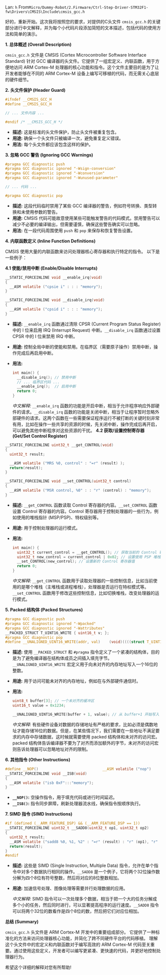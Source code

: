 Lan: `h` From`Micro/Dummy-Robot/2.Firmware/Ctrl-Step-Driver-STM32F1-fw\Drivers\CMSIS\Include\cmsis_gcc.h`

好的，重新开始。这次我将按照您的要求，对提供的C头文件 `cmsis_gcc.h`  的关键部分进行中文解释，并为每个小代码片段添加简短的文本描述，包括代码的使用方法和简单的演示。

**1. 总体概述 (Overall Description)**

`cmsis_gcc.h` 文件是 CMSIS (Cortex Microcontroller Software Interface Standard) 针对 GCC 编译器的头文件。它提供了一组宏定义、内联函数，用于方便地访问 ARM Cortex-M 处理器的核心功能和指令。这个文件主要目的是为了让开发者能够在不同的 ARM Cortex-M 设备上编写可移植的代码，而无需关心底层的硬件细节。

**2. 头文件保护 (Header Guard)**

```c
#ifndef __CMSIS_GCC_H
#define __CMSIS_GCC_H

// ... 文件内容 ...

#endif /* __CMSIS_GCC_H */
```

* **描述:** 这是标准的头文件保护，防止头文件被重复包含。
* **用途:** 确保一个头文件只被编译一次，避免重复定义错误。
* **用法:**  每个头文件都应该包含这样的保护。

**3. 忽略 GCC 警告 (Ignoring GCC Warnings)**

```c
#pragma GCC diagnostic push
#pragma GCC diagnostic ignored "-Wsign-conversion"
#pragma GCC diagnostic ignored "-Wconversion"
#pragma GCC diagnostic ignored "-Wunused-parameter"

// ... 代码 ...

#pragma GCC diagnostic pop
```

* **描述:**  这段代码临时禁用了某些 GCC 编译器的警告，例如符号转换、类型转换和未使用参数的警告。
* **用途:** CMSIS 代码可能故意使用某些可能触发警告的代码模式。禁用警告可以减少不必要的编译输出，但需要谨慎，确保这些警告确实可以忽略。
* **用法:**  在一段代码周围使用 `push` 和 `pop` 来保存和恢复警告设置。

**4. 内联函数定义 (Inline Function Definitions)**

CMSIS 使用大量的内联函数来访问处理器核心寄存器和执行特定的指令。  以下是一些例子：

**4.1 使能/禁用中断 (Enable/Disable Interrupts)**

```c
__STATIC_FORCEINLINE void __enable_irq(void)
{
  __ASM volatile ("cpsie i" : : : "memory");
}

__STATIC_FORCEINLINE void __disable_irq(void)
{
  __ASM volatile ("cpsid i" : : : "memory");
}
```

*   **描述:** `__enable_irq` 函数通过清除 CPSR (Current Program Status Register) 中的 I 位来启用 IRQ (Interrupt Request) 中断。`__disable_irq` 函数通过设置 CPSR 中的 I 位来禁用 IRQ 中断。
*   **用途:**  控制全局中断的使能和禁用。在临界区（需要原子操作）禁用中断，操作完成后再启用中断。
*   **用法:**

    ```c
    int main() {
      __disable_irq(); // 禁用中断
      // ... 临界区代码 ...
      __enable_irq();  // 启用中断
      return 0;
    }
    ```

    *中文解释:*  `__enable_irq` 函数的功能是开启中断，相当于允许程序响应外部硬件的请求。`__disable_irq` 函数的功能是关闭中断，相当于让程序暂时忽略外部硬件的请求。这两个函数在一些需要保证程序运行不被打断的关键时刻非常有用，比如在操作一些共享的资源的时候，先关闭中断，操作完成后再开启，可以避免其他中断程序对这些资源的干扰。
**4.2 获取/设置控制寄存器 (Get/Set Control Register)**

```c
__STATIC_FORCEINLINE uint32_t __get_CONTROL(void)
{
  uint32_t result;

  __ASM volatile ("MRS %0, control" : "=r" (result) );
  return(result);
}

__STATIC_FORCEINLINE void __set_CONTROL(uint32_t control)
{
  __ASM volatile ("MSR control, %0" : : "r" (control) : "memory");
}
```

*   **描述:**  `__get_CONTROL` 函数读取 Control 寄存器的内容。`__set_CONTROL` 函数设置 Control 寄存器的内容。Control 寄存器用于控制处理器的一些行为，例如使用的堆栈指针 (MSP/PSP)、特权级别等。
*   **用途:**  用于控制处理器的运行模式。
*   **用法:**

    ```c
    int main() {
      uint32_t current_control = __get_CONTROL(); // 获取当前的 Control 寄存器值
      uint32_t new_control = current_control | 0x02; // 设置使用 PSP 堆栈指针的位
      __set_CONTROL(new_control); // 设置新的 Control 寄存器值
      return 0;
    }
    ```
     *中文解释:*   `__get_CONTROL` 函数用于读取处理器的一些控制信息，比如当前使用的是哪个堆栈（主堆栈或进程堆栈），处理器是否运行在特权模式等。 `__set_CONTROL` 函数用于修改这些控制信息，比如切换堆栈，改变处理器的运行模式。

**5. Packed 结构体 (Packed Structures)**

```c
#pragma GCC diagnostic push
#pragma GCC diagnostic ignored "-Wpacked"
#pragma GCC diagnostic ignored "-Wattributes"
__PACKED_STRUCT T_UINT16_WRITE { uint16_t v; };
#pragma GCC diagnostic pop
#define __UNALIGNED_UINT16_WRITE(addr, val)    (void)((((struct T_UINT16_WRITE *)(void *)(addr))->v) = (val))
```

*   **描述:** 使用 `__PACKED_STRUCT` 和 `#pragma` 指令定义了一个紧凑的结构体，目的是为了避免编译器在结构体成员之间插入填充字节。`__UNALIGNED_UINT16_WRITE` 宏定义用于向未对齐的内存地址写入一个16位的整数。
*   **用途:**  用于访问可能未对齐的内存地址，例如在与外部硬件通信时。
*   **用法:**

    ```c
    uint8_t buffer[3]; // 一个未对齐的缓冲区
    uint16_t value = 0x1234;

    __UNALIGNED_UINT16_WRITE(buffer + 1, value); // 从 buffer+1 开始写入 0x1234
    ```

     *中文解释:*   有些硬件设备对数据的存储地址有严格的要求，比如必须是偶数地址才能存储16位的数据。但是，在某些情况下，我们需要在一些地址不满足要求的内存中存储数据，这时候就需要使用 packed 结构体和未对齐的访问宏。packed 结构体告诉编译器不要为了对齐而添加额外的字节，未对齐的访问宏则告诉处理器可以忽略地址对齐的限制。

**6. 其他指令 (Other Instructions)**

```c
#define __NOP()                             __ASM volatile ("nop")
__STATIC_FORCEINLINE void __ISB(void)
{
  __ASM volatile ("isb 0xF":::"memory");
}
```

*   **`__NOP()`:** 空操作指令，用于填充代码或进行时间延迟。
*   **`__ISB()`:** 指令同步屏障，刷新处理器流水线，确保指令按顺序执行。

**7. SIMD 指令 (SIMD Instructions)**

```c
#if (defined (__ARM_FEATURE_DSP) && (__ARM_FEATURE_DSP == 1))
__STATIC_FORCEINLINE uint32_t __SADD8(uint32_t op1, uint32_t op2)
{
  uint32_t result;
  __ASM volatile ("sadd8 %0, %1, %2" : "=r" (result) : "r" (op1), "r" (op2) );
  return(result);
}
#endif
```

*   **描述:** 这些是 SIMD (Single Instruction, Multiple Data) 指令，允许在单个指令中对多个数据执行相同的操作。`__SADD8` 是一个例子，它将两个32位操作数分解为四个8位有符号整数，然后将对应的8位整数相加。
*   **用途:**  加速信号处理、图像处理等需要并行处理数据的应用。

     *中文解释:*   SIMD 指令可以一次处理多个数据，相当于把一个大的任务分解成多个小的任务，然后同时进行，可以显著提高程序的运行速度。`__SADD8` 指令可以将两个32位的数看作是四个8位的数，然后把它们对应位相加。

**总结 (Summary)**

`cmsis_gcc.h` 头文件是 ARM Cortex-M 开发中的重要组成部分。 它提供了一种标准化的方法来访问处理器核心功能，并简化了跨不同硬件平台的代码移植。 理解这个头文件中的宏定义和内联函数对于编写高效的 ARM Cortex-M 代码至关重要。通过使用这些定义，开发者可以编写更紧凑、更快速的代码，并更好地控制处理器行为。

希望这个详细的解释对您有所帮助!
